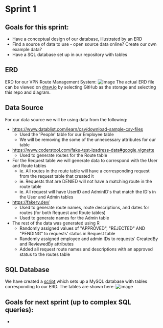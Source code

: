 # Sprint 1
## Goals for this sprint:
* Have a conceptual design of our database, illustrated by an ERD
* Find a source of data to use - open source data online? Create our own example data?
* Have a SQL database set up in our repository with tables

## ERD
ERD for our VPN Route Management System:
![image](https://github.com/macsyd/csc370-database-project/assets/91709747/0cffcc81-5e2d-4491-89d9-3666f121a2fa)
The actual ERD file can be viewed on [draw.io](draw.io) by selecting GitHub as the storage and selecting this repo and diagram.

## Data Source
For our data source we will be using data from the following:

- https://www.datablist.com/learn/csv/download-sample-csv-files
  - Used the 'People' table for our Employee table
  - We will be removing the some of the unnecessary attributes for our table
- https://www.coderstool.com/fake-test-ipadress-data#google_vignette
  - Used to generate routes for the Route table
- For the Request table we will generate data to correspond with the User and Route tables
  - ie. All routes in the route table will have a corresponding request from the request table that created it
  - ie. Requests that are DENIED will not have a matching route in the route table
  - ie. All request will have UserID and AdminID's that match the ID's in the User and Admin tables
- https://fakery.dev/ 
  - Used to generate route names, route descriptions, and dates for routes (for both Request and Route tables)
  - Used to generate names for the Admin table
- The rest of the data was generated using R
  - Randomly assigned values of "APPROVED", "REJECTED" AND "PENDING" to requests' status in Request table
  - Randomly assigned employee and admin IDs to requests' CreatedBy and ReviewedBy attributes
  - Added all request route names and descriptions with an approved status to the routes table

## SQL Database
We have created a [script](https://github.com/macsyd/csc370-database-project/blob/main/VPNManagement.sql) which sets up a MySQL database with tables corresponding to our ERD. The tables are shown here:
![image](https://github.com/macsyd/csc370-database-project/assets/91709747/7520c126-66f2-466f-b74d-51afed35e102)

## Goals for next sprint (up to complex SQL queries):
* 
